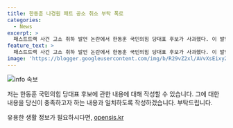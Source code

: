 ```yaml
---
title: 한동훈 나경원 패트 공소 취소 부탁 폭로
categories:
  - News
excerpt: >
  패스트트랙 사건 고소 취하 발언 논란에서 한동훈 국민의힘 당대표 후보가 사과했다. 이 발언은 나경원 후보의 패스트트랙 사건 공소 취소 부탁 폭로와 관련됐는데, 한 후보는 고생하는 분들을 폄훼하려는 생각이 아니었다며 법률적 지원을 약속했다. 또한, 이재명 대표에 대한 영장 청구를 공격하는 발언에 대해 변명하며 관련 사건에 개입할 수 없다는 설명을 했다.
feature_text: >
  패스트트랙 사건 고소 취하 발언 논란에서 한동훈 국민의힘 당대표 후보가 사과했다. 이 발언은 나경원 후보의 패스트트랙 사건 공소 취소 부탁 폭로와 관련됐는데, 한 후보는 고생하는 분들을 폄훼하려는 생각이 아니었다며 법률적 지원을 약속했다. 또한, 이재명 대표에 대한 영장 청구를 공격하는 발언에 대해 변명하며 관련 사건에 개입할 수 없다는 설명을 했다.
image: 'https://blogger.googleusercontent.com/img/b/R29vZ2xl/AVvXsEixyZcFfHzMRdzZMjFBmAUKJYCLCGyLL1o632UiGVXcaFdKo_bkvkuCioo0uUKlGfBVcT3P84aROyZIXSBEx3Aw5nCQ3pTgDom1WDC4m8eifvWiAmWEEVb4x6G_l8C0QH225ldMjyaFvpxGEBGNO37VmDTDMHGhJPq73UglMfDca1-0aw/s1600/blogspot.png'
---
```


<p><img src="https://blogger.googleusercontent.com/img/b/R29vZ2xl/AVvXsEixyZcFfHzMRdzZMjFBmAUKJYCLCGyLL1o632UiGVXcaFdKo_bkvkuCioo0uUKlGfBVcT3P84aROyZIXSBEx3Aw5nCQ3pTgDom1WDC4m8eifvWiAmWEEVb4x6G_l8C0QH225ldMjyaFvpxGEBGNO37VmDTDMHGhJPq73UglMfDca1-0aw/s1600/blogspot.png" alt="info 속보" /></p>

<p>저는 한동훈 국민의힘 당대표 후보에 관한 내용에 대해 작성할 수 있습니다. 그에 대한 내용을 당신이 충족하고자 하는 내용과 일치하도록 작성하겠습니다. 부탁드립니다.</p>
유용한 생활 정보가 필요하시다면, <a href="https://opensis.kr" rel="dofollow">opensis.kr</a>


